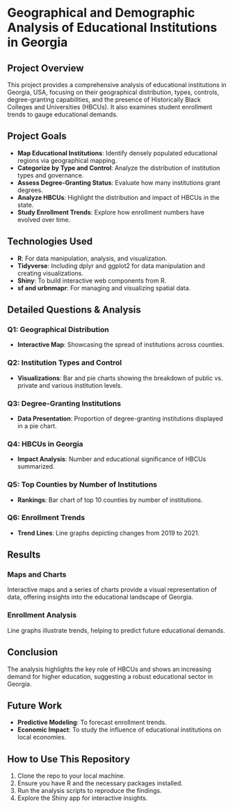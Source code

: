 
# Geographical and Demographic Analysis of Educational Institutions in Georgia

## Project Overview
This project provides a comprehensive analysis of educational institutions in Georgia, USA, focusing on their geographical distribution, types, controls, degree-granting capabilities, and the presence of Historically Black Colleges and Universities (HBCUs). It also examines student enrollment trends to gauge educational demands.

## Project Goals
- **Map Educational Institutions**: Identify densely populated educational regions via geographical mapping.
- **Categorize by Type and Control**: Analyze the distribution of institution types and governance.
- **Assess Degree-Granting Status**: Evaluate how many institutions grant degrees.
- **Analyze HBCUs**: Highlight the distribution and impact of HBCUs in the state.
- **Study Enrollment Trends**: Explore how enrollment numbers have evolved over time.

## Technologies Used
- **R**: For data manipulation, analysis, and visualization.
- **Tidyverse**: Including dplyr and ggplot2 for data manipulation and creating visualizations.
- **Shiny**: To build interactive web components from R.
- **sf and urbnmapr**: For managing and visualizing spatial data.

## Detailed Questions & Analysis
### Q1: Geographical Distribution
- **Interactive Map**: Showcasing the spread of institutions across counties.

### Q2: Institution Types and Control
- **Visualizations**: Bar and pie charts showing the breakdown of public vs. private and various institution levels.

### Q3: Degree-Granting Institutions
- **Data Presentation**: Proportion of degree-granting institutions displayed in a pie chart.

### Q4: HBCUs in Georgia
- **Impact Analysis**: Number and educational significance of HBCUs summarized.

### Q5: Top Counties by Number of Institutions
- **Rankings**: Bar chart of top 10 counties by number of institutions.

### Q6: Enrollment Trends
- **Trend Lines**: Line graphs depicting changes from 2019 to 2021.

## Results
### Maps and Charts
Interactive maps and a series of charts provide a visual representation of data, offering insights into the educational landscape of Georgia.

### Enrollment Analysis
Line graphs illustrate trends, helping to predict future educational demands.

## Conclusion
The analysis highlights the key role of HBCUs and shows an increasing demand for higher education, suggesting a robust educational sector in Georgia.

## Future Work
- **Predictive Modeling**: To forecast enrollment trends.
- **Economic Impact**: To study the influence of educational institutions on local economies.

## How to Use This Repository
1. Clone the repo to your local machine.
2. Ensure you have R and the necessary packages installed.
3. Run the analysis scripts to reproduce the findings.
4. Explore the Shiny app for interactive insights.
